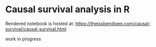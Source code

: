 # Causal survival analysis in R

Rendered notebook is hosted at: https://theissbendixen.com/causal-survival/causal-survival.html

work in progress
